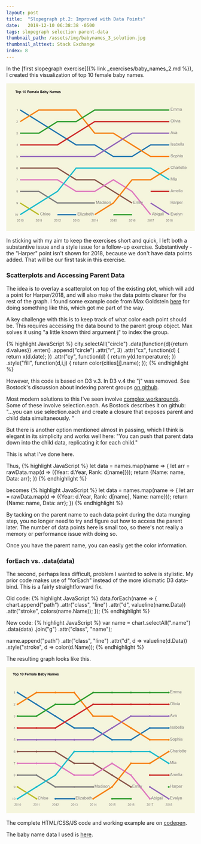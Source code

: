 ```yaml
---
layout: post
title:  "Slopegraph pt.2: Improved with Data Points"
date:   2019-12-10 06:38:38 -0500
tags: slopegraph selection parent-data
thumbnail_path: /assets/img/babynames_3_solution.jpg
thumbnail_alttext: Stack Exchange
index: 8
---
```

In the [first slopegraph exercise]({% link _exercises/baby_names_2.md %}), I created this visualization of top 10 female baby names.

![Baby Names Rankings](/assets/img/babynames_2_solution.jpg)

In sticking with my aim to keep the exercises short and quick, I left both a substantive issue and a style issue for a follow-up exercise. Substantively - the "Harper" point isn't shown for 2018, because we don't have data points added. That will be our first task in this exercise.

### Scatterplots and Accessing Parent Data

The idea is to overlay a scatterplot on top of the existing plot, which will add a point for Harper/2018, and will also make the data points clearer for the rest of the graph. I found some example code from Max Goldstein [here](http://bl.ocks.org/mgold/6a32cec6380b6ce75c1e) for doing something like this, which got me part of the way.

A key challenge with this is to keep track of what color each point should be. This requires accessing the data bound to the parent group object. Max solves it using "a little known third argument j" to index the group.

{% highlight JavaScript %}
city.selectAll("circle")
    .data(function(d){return d.values})
    .enter()
    .append("circle")
    .attr("r", 3)
    .attr("cx", function(d) { return x(d.date); })
    .attr("cy", function(d) { return y(d.temperature); })
    .style("fill", function(d,i,j) { return color(cities[j].name); });
{% endhighlight %}

However, this code is based on D3 v.3. In D3 v.4 the "j" was removed. See Bostock's discussion about indexing parent groups [on github](https://github.com/d3/d3-selection/issues/47).

Most modern solutions to this I've seen involve [complex workarounds](https://stackoverflow.com/questions/38233003/d3-js-v4-how-to-access-parent-groups-datum-index/382358). Some of these involve selection.each. As Bostock describes it on github: 
"...you can use selection.each and create a closure that exposes parent and child data simultaneously. "

But there is another option mentioned almost in passing, which I think is elegant in its simplicity and works well here:
"You can push that parent data down into the child data, replicating it for each child."

This is what I've done here.

Thus,
{% highlight JavaScript %}
  let data = names.map(name => {
    let arr = rawData.map(d => ({Year: d.Year, Rank: d[name]}));
    return {Name: name, Data: arr};
  })
{% endhighlight %}

becomes
{% highlight JavaScript %}
  let data = names.map(name => {
    let arr = rawData.map(d => ({Year: d.Year, Rank: d[name], Name: name}));
    return {Name: name, Data: arr};
  })
{% endhighlight %}

By tacking on the parent name to each data point during the data munging step, you no longer need to try and figure out how to access the parent later. The number of data points here is small too, so there's not really a memory or performance issue with doing so.

Once you have the parent name, you can easily get the color information.

### forEach vs. .data(data)

The second, perhaps less difficult, problem I wanted to solve is stylistic. My prior code makes use of "forEach" instead of the more idiomatic D3 data-bind. This is a fairly straightforward fix.

Old code:
{% highlight JavaScript %}
  data.forEach(name => {
    chart.append("path")
      .attr("class", "line")
      .attr("d", valueline(name.Data))
      .attr("stroke", colors(name.Name));
  });
{% endhighlight %}

New code:
{% highlight JavaScript %}
  var name = chart.selectAll(".name")
      .data(data)
    .join("g")
      .attr("class", "name");
  
  name.append("path")
      .attr("class", "line")
      .attr("d", d => valueline(d.Data))
      .style("stroke", d => color(d.Name));
{% endhighlight %}

The resulting graph looks like this.

![Baby Names Rankings](/assets/img/babynames_3_solution.jpg)

The complete HTML/CSS/JS code and working example are on [codepen](https://codepen.io/fraziern/pen/bGNzKoz).

The baby name data I used is [here](https://gist.githubusercontent.com/fraziern/6ca21ed36b217894901256aeab822f00/raw/b96d480d27d43f1bb11c3a0fe86f641070e6ce29/popular_names_ssa.csv).

